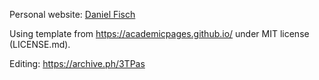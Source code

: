 Personal website: [Daniel Fisch](https://daniel-a-fisch.github.io/)

Using template from https://academicpages.github.io/ under MIT license (LICENSE.md).

Editing: https://archive.ph/3TPas
